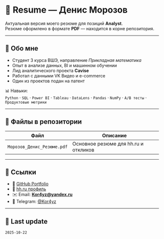 # 📄 Resume — Денис Морозов

Актуальная версия моего резюме для позиций **Analyst**.  
Резюме оформлено в формате **PDF**  — находится в корне репозитория.

---

## 🧠 Обо мне
- Студент 3 курса ВШЭ, направление *Прикладная математика*  
- Опыт в анализе данных, BI и машинном обучении  
- Лид аналитического проекта **Cavise**  
- Работал с данными VK Видео и e-commerce  
- Один из проектов подан на патент  

📊 Навыки:  
`Python` · `SQL` · `Power BI` · `Tableau` · `DataLens` · `Pandas` · `NumPy` · `A/B тесты` · `Продуктовые метрики`

---

## 📁 Файлы в репозитории
| Файл | Описание |
|------|-----------|
| `Морозов_Денис_Резюме.pdf` | Основное резюме для hh.ru и откликов |

---

## 🔗 Ссылки
- 📘 [GitHub Portfolio](https://github.com/Kor4yz)  
- 💼 [hh.ru профиль](https://hh.ru/resume/f7a2f5fcff0f8bbb3f0039ed1f47377a743446)  
- ✉️ Email: **Kor4yz@yandex.ru**  
- 💬 Telegram: [@Kor4yz](https://t.me/Kor4yz)

---

## 📅 Last update
`2025-10-22`  
